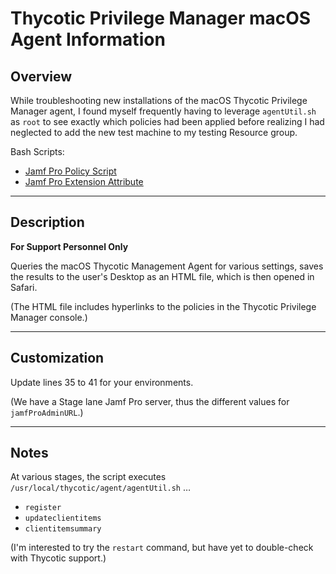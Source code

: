 # Thycotic Privilege Manager macOS Agent Information
## Overview
While troubleshooting new installations of the macOS Thycotic Privilege Manager agent, I found myself frequently having to leverage `agentUtil.sh` as `root` to see exactly which policies had been applied before realizing I had neglected to add the new test machine to my testing Resource group.

Bash Scripts:
* [Jamf Pro Policy Script](Thycotic%20Privilege%20Manager%20macOS%20Agent%20Information.bash)
* [Jamf Pro Extension Attribute](Thycotic%20Machine%20ID.bash)

---

## Description
**For Support Personnel Only**

Queries the macOS Thycotic Management Agent for various settings, saves the results to the user's Desktop as an HTML file, which is then opened in Safari.

(The HTML file includes hyperlinks to the policies in the Thycotic Privilege Manager console.)

---

## Customization
Update lines 35 to 41 for your environments.

(We have a Stage lane Jamf Pro server, thus the different values for `jamfProAdminURL`.)

---
## Notes
At various stages, the script executes `/usr/local/thycotic/agent/agentUtil.sh` …
* `register`
*  `updateclientitems`
* `clientitemsummary`

(I'm interested to try the `restart` command, but have yet to double-check with Thycotic support.)
